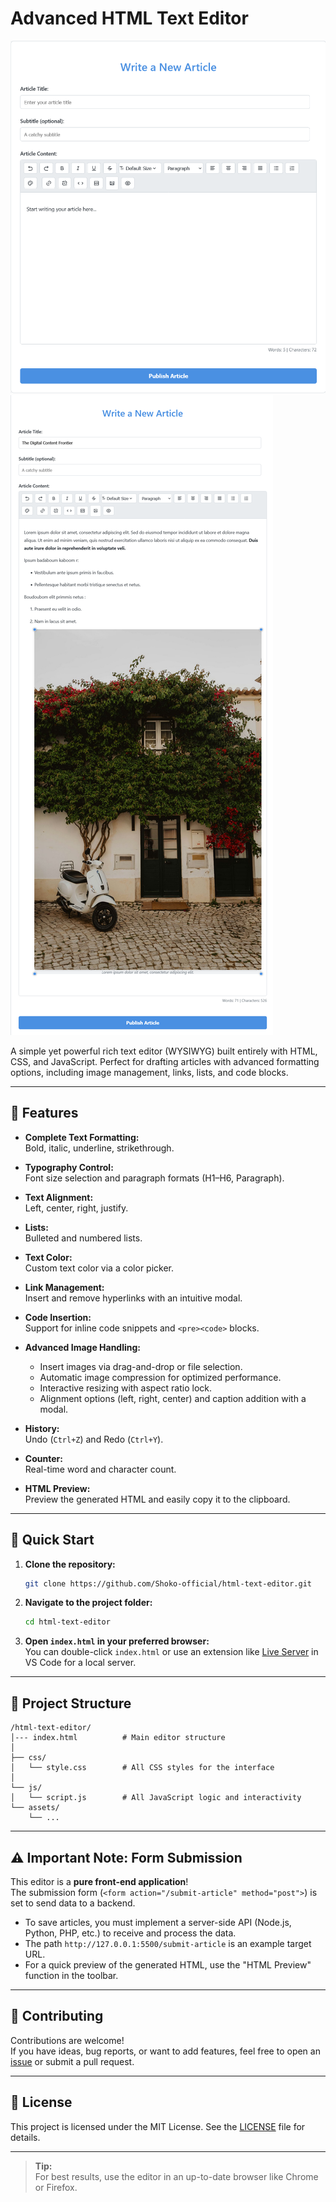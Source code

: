 # Advanced HTML Text Editor

![HTML Editor Screenshot](https://raw.githubusercontent.com/Shoko-official/html-text-editor/main/assets/editor-preview.png)
![HTML Editor Screenshot](https://raw.githubusercontent.com/Shoko-official/html-text-editor/main/assets/filled-editor-preview.png)

A simple yet powerful rich text editor (WYSIWYG) built entirely with HTML, CSS, and JavaScript. Perfect for drafting articles with advanced formatting options, including image management, links, lists, and code blocks.

---

## 🚩 Features

- **Complete Text Formatting:**  
  Bold, italic, underline, strikethrough.

- **Typography Control:**  
  Font size selection and paragraph formats (H1–H6, Paragraph).

- **Text Alignment:**  
  Left, center, right, justify.

- **Lists:**  
  Bulleted and numbered lists.

- **Text Color:**  
  Custom text color via a color picker.

- **Link Management:**  
  Insert and remove hyperlinks with an intuitive modal.

- **Code Insertion:**  
  Support for inline code snippets and `<pre><code>` blocks.

- **Advanced Image Handling:**
  - Insert images via drag-and-drop or file selection.
  - Automatic image compression for optimized performance.
  - Interactive resizing with aspect ratio lock.
  - Alignment options (left, right, center) and caption addition with a modal.

- **History:**  
  Undo (`Ctrl+Z`) and Redo (`Ctrl+Y`).

- **Counter:**  
  Real-time word and character count.

- **HTML Preview:**  
  Preview the generated HTML and easily copy it to the clipboard.

---

## 🚀 Quick Start

1. **Clone the repository:**
    ```bash
    git clone https://github.com/Shoko-official/html-text-editor.git
    ```

2. **Navigate to the project folder:**
    ```bash
    cd html-text-editor
    ```

3. **Open `index.html` in your preferred browser:**  
   You can double-click `index.html` or use an extension like [Live Server](https://marketplace.visualstudio.com/items?itemName=ritwickdey.LiveServer) in VS Code for a local server.

---

## 📁 Project Structure

```
/html-text-editor/
│--- index.html          # Main editor structure
│
├── css/
│   └── style.css        # All CSS styles for the interface
│
└── js/
│   └── script.js        # All JavaScript logic and interactivity
└── assets/
    └── ...   
```

---

## ⚠️ Important Note: Form Submission

This editor is a **pure front-end application**!  
The submission form (`<form action="/submit-article" method="post">`) is set to send data to a backend.

- To save articles, you must implement a server-side API (Node.js, Python, PHP, etc.) to receive and process the data.
- The path `http://127.0.0.1:5500/submit-article` is an example target URL.
- For a quick preview of the generated HTML, use the "HTML Preview" function in the toolbar.

---

## 🤝 Contributing

Contributions are welcome!  
If you have ideas, bug reports, or want to add features, feel free to open an [issue](https://github.com/Shoko-official/html-text-editor/issues) or submit a pull request.

---

## 📄 License

This project is licensed under the MIT License. See the [LICENSE](LICENSE) file for details.

---

> **Tip:**  
> For best results, use the editor in an up-to-date browser like Chrome or Firefox.
